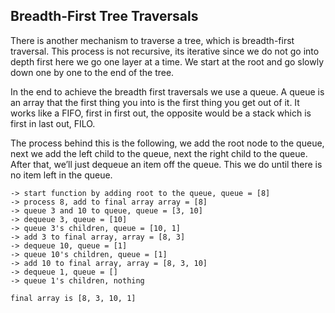## Breadth-First Tree Traversals

There is another mechanism to traverse a tree, which is breadth-first traversal. This process is not recursive, its iterative since we do not go into depth first here we go one layer at a time. We start at the root and go slowly down one by one to the end of the tree.

In the end to achieve the breadth first traversals we use a queue. A queue is an array that the first thing you into is the first thing you get out of it. It works like a FIFO, first in first out, the opposite would be a stack which is first in last out, FILO.

The process behind this is the following, we add the root node to the queue, next we add the left child to the queue, next the right child to the queue. After that, we’ll just dequeue an item off the queue. This we do until there is no item left in the queue.

```
-> start function by adding root to the queue, queue = [8]
-> process 8, add to final array array = [8]
-> queue 3 and 10 to queue, queue = [3, 10]
-> dequeue 3, queue = [10]
-> queue 3's children, queue = [10, 1]
-> add 3 to final array, array = [8, 3]
-> dequeue 10, queue = [1]
-> queue 10's children, queue = [1]
-> add 10 to final array, array = [8, 3, 10]
-> dequeue 1, queue = []
-> queue 1's children, nothing

final array is [8, 3, 10, 1]
```
